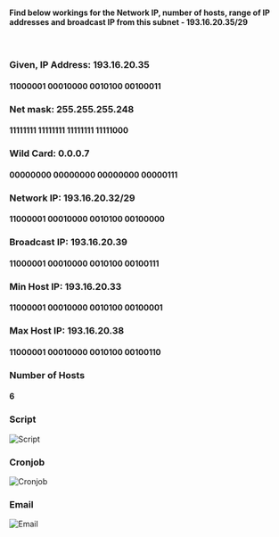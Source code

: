 #### Find below workings for the Network IP, number of hosts, range of IP addresses and broadcast IP from this subnet - 193.16.20.35/29

<br>

### Given, IP Address: 193.16.20.35
#### 11000001  00010000  0010100  00100011

### Net mask: 255.255.255.248
#### 11111111  11111111  11111111  11111000

### Wild Card: 0.0.0.7
#### 00000000  00000000  00000000  00000111

### Network IP: 193.16.20.32/29
#### 11000001  00010000  0010100  00100000

### Broadcast IP: 193.16.20.39
#### 11000001  00010000  0010100  00100111

### Min Host IP: 193.16.20.33
#### 11000001  00010000  0010100  00100001

### Max Host IP: 193.16.20.38
#### 11000001  00010000  0010100  00100110

### Number of Hosts
#### 6


### Script

![Script](./Script.png "Script")

### Cronjob

![Cronjob](./cronjob.png "Cronjob")

### Email

![Email](./email.png "Email")

